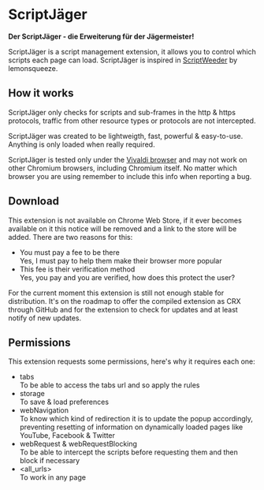# ScriptJäger
__Der ScriptJäger - die Erweiterung für der Jägermeister!__

ScriptJäger is a script management extension, it allows you to control which scripts each page can load. ScriptJäger is inspired in [ScriptWeeder](https://github.com/lemonsqueeze/scriptweeder) by lemonsqueeze.

## How it works
ScriptJäger only checks for scripts and sub-frames in the http & https protocols, traffic from other resource types or protocols are not intercepted.

ScriptJäger was created to be lightweigth, fast, powerful & easy-to-use. Anything is only loaded when really required.

ScriptJäger is tested only under the [Vivaldi browser](https://vivaldi.com/) and may not work on other Chromium browsers, including Chromium itself. No matter which browser you are using remember to include this info when reporting a bug.

## Download
This extension is not available on Chrome Web Store, if it ever becomes available on it this notice will be removed and a link to the store will be added. There are two reasons for this:

* You must pay a fee to be there  
Yes, I must pay to help them make their browser more popular
* This fee is their verification method  
Yes, you pay and you are verified, how does this protect the user?

For the current moment this extension is still not enough stable for distribution. It's on the roadmap to offer the compiled extension as CRX through GitHub and for the extension to check for updates and at least notify of new updates.

## Permissions
This extension requests some permissions, here's why it requires each one:

* tabs  
To be able to access the tabs url and so apply the rules
* storage  
To save & load preferences
* webNavigation  
To know which kind of redirection it is to update the popup accordingly, preventing resetting of information on dynamically loaded pages like YouTube, Facebook & Twitter
* webRequest & webRequestBlocking  
To be able to intercept the scripts before requesting them and then block if necessary
* \<all_urls>  
To work in any page
